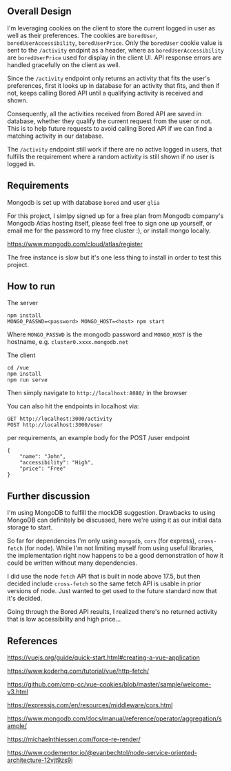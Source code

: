 ## Overall Design
I'm leveraging cookies on the client to store the current logged in user as well as their preferences.  The cookies are `boredUser`, `boredUserAccessibility`, `boredUserPrice`.  Only the `boredUser` cookie value is sent to the `/activity` endpint as a header, where as `boredUserAccessibility` are `boredUserPrice` used for display in the client UI.  API response errors are handled gracefully on the client as well.

Since the `/activity` endpoint only returns an activity that fits the user's preferences, first it looks up in database for an activity that fits, and then if not, keeps calling Bored API until a qualifying activity is received and shown.

Consequently, all the activities received from Bored API are saved in database, whether they qualify the current request from the user or not.  This is to help future requests to avoid calling Bored API if we can find a matching activity in our database.

The `/activity` endpoint still work if there are no active logged in users, that fulfills the requirement where a random activity is still shown if no user is logged in.


## Requirements
Mongodb is set up with database `bored` and user `glia`

For this project, I simlpy signed up for a free plan from Mongodb company's Mongodb Atlas hosting itself, please feel free to sign one up yourself, or email me for the password to my free cluster :), or install mongo locally.

https://www.mongodb.com/cloud/atlas/register

The free instance is slow but it's one less thing to install in order to test this project.



## How to run

The server

```
npm install
MONGO_PASSWD=<password> MONGO_HOST=<host> npm start
```
Where `MONGO_PASSWD` is the mongodb password and `MONGO_HOST` is the hostname, e.g. `cluster0.xxxx.mongodb.net`


The client

```
cd /vue
npm install
npm run serve
```

Then simply navigate to `http://localhost:8080/` in the browser


You can also hit the endpoints in localhost via:

```
GET http://localhost:3000/activity
POST http://localhost:3000/user
```

per requirements, an example body for the POST /user endpoint

```
{
	"name": "John",
	"accessibility": "High",
	"price": "Free"
}
```


## Further discussion

I'm using MongoDB to fulfill the mockDB suggestion.  Drawbacks to using MongoDB can definitely be discussed, here we're using it as our initial data storage to start.

So far for dependencies I'm only using `mongodb`, `cors` (for express), `cross-fetch` (for node). While I'm not limiting myself from using useful libraries, the implementation right now happens to be a good demonstration of how it could be written without many dependencies.

I did use the node `fetch` API that is built in node above 17.5, but then decided include `cross-fetch` so the same fetch API is usable in prior versions of node. Just wanted to get used to the future standard now that it's decided.


Going through the Bored API results, I realized there's no returned activity that is low accessibility and high price...


## References

https://vuejs.org/guide/quick-start.html#creating-a-vue-application

https://www.koderhq.com/tutorial/vue/http-fetch/

https://github.com/cmp-cc/vue-cookies/blob/master/sample/welcome-v3.html

https://expressjs.com/en/resources/middleware/cors.html

https://www.mongodb.com/docs/manual/reference/operator/aggregation/sample/

https://michaelnthiessen.com/force-re-render/

https://www.codementor.io/@evanbechtol/node-service-oriented-architecture-12vjt9zs9i
